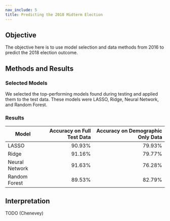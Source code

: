 ```yaml
---
nav_include: 5
title: Predicting the 2018 Midterm Election
---
```

 
## Objective
 
The objective here is to use model selection and data methods from 2016 to predict the 2018 election outcome. 
 
## Methods and Results

### Selected Models

We selected the top-performing models found during testing and applied them to the test data. These models were LASSO, Ridge, Neural Network, and Random Forest.

### Results

| Model          | Accuracy on Full Test Data | Accuracy on Demographic Only Data |
|----------------|---------------------------:|----------------------------------:|
| LASSO          |                     90.93% |                            79.93% |
| Ridge          |                     91.16% |                            79.77% |
| Neural Network |                     91.63% |                            76.28% |
| Random Forest  |                     89.53% |                            82.79% |

## Interpretation

TODO (Chenevey)
